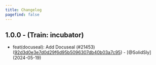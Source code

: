 ```yaml
---
title: Changelog
pagefind: false
---
```


## 1.0.0 - (Train: incubator)

- feat(docuseal): Add Docuseal (#21453) ([92d3d0e3e7d0d29f6d95b5096307db40b03a7c95](https://github.com/truecharts/charts/commit/92d3d0e3e7d0d29f6d95b5096307db40b03a7c95)) - [@SolidSly] (2024-05-19)
